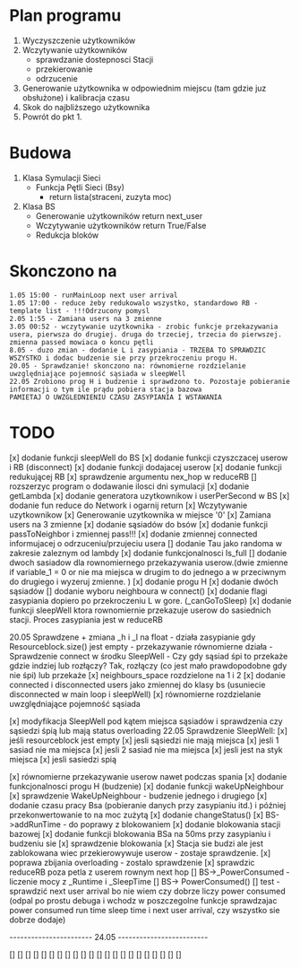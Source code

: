 # Plan programu
1. Wyczyszczenie użytkowników
2. Wczytywanie użytkowników
    - sprawdzanie dostepnosci Stacji
    - przekierowanie
    - odrzucenie
3. Generowanie użytkownika w odpowiednim miejscu (tam gdzie juz obsłużone) i kalibracja czasu
4. Skok do najbliższego użytkownika
5. Powrót do pkt 1.

# Budowa
1. Klasa Symulacji Sieci
    - Funkcja Pętli Sieci (Bsy)
        - return lista(straceni, zuzyta moc)
2. Klasa BS
    - Generowanie użytkowników
        return next_user
    - Wczytywanie użytkowników
        return True/False
    - Redukcja bloków

# Skonczono na
    1.05 15:00 - runMainLoop next user arrival 
    1.05 17:00 - reduce żeby redukowalo wszystko, standardowo RB - template list - !!!Odrzucony pomysl
    2.05 1:55 - Zamiana users na 3 zmienne
    3.05 00:52 - wczytywanie uzytkownika - zrobic funkcje przekazywania usera, pierwsza do drugiej. druga do trzeciej, trzecia do pierwszej. zmienna passed mowiaca o koncu pętli
    8.05 - duzo zmian - dodanie L i zasypiania - TRZEBA TO SPRAWDZIC WSZYSTKO i dodac budzenie sie przy przekroczeniu progu H.
    20.05 - Sprawdzanie! skonczono na: równomierne rozdzielanie uwzględniające pojemność sąsiada w sleepWell
    22.05 Zrobiono prog H i budzenie i sprawdzono to. Pozostaje pobieranie informacji o tym ile prądu pobiera stacja bazowa 
    PAMIETAJ O UWZGLEDNIENIU CZASU ZASYPIANIA I WSTAWANIA

# TODO
 [x] dodanie funkcji sleepWell do BS
 [x] dodanie funkcji czyszczacej userow i RB (disconnect)
 [x] dodanie funkcji dodajacej userow
 [x] dodanie funkcji redukującej RB
 [x] sprawdzenie argumentu nex_hop w reduceRB
 [] rozszerzyc program o dodawanie ilosci dni symulacji
 [x] dodanie getLambda
 [x] dodanie generatora uzytkownikow i userPerSecond w BS
 [x] dodanie fun reduce do Network i ogarnij return
 [x] Wczytywanie uzytkownikow 
 [x] Generowanie uzytkownika w miejsce '0'
 [x] Zamiana users na 3 zmienne
 [x] dodanie sąsiadów do bsów 
 [x] dodanie funkcji passToNeighbor i zmiennej pass!!!
 [x] dodanie zmiennej connected informujacej o odrzuceniu/przujeciu usera
 []  dodanie Tau jako randoma w zakresie zaleznym od lambdy
 [x] dodanie funkcjonalnosci Is_full
 [] dodanie dwoch sasiadow dla rownomiernego przekazywania userow.(dwie zmienne if variable_1 = 0 or nie ma miejsca w drugim to do jednego a w przeciwnym do drugiego i wyzeruj zmienne. )
 [x] dodanie progu H
 [x] dodanie dwóch sąsiadów
 [] dodanie wyboru neighboura w connect()
 [x] dodanie flagi zasypiania dopiero po przekroczeniu L w gore. (_canGoToSleep)
 [x] dodanie funkcji sleepWell ktora rownomiernie przekazuje userow do sasiednich stacji. Proces zasypiania jest w reduceRB

 20.05  Sprawdzene + zmiana _h i _l na float
            - działa zasypianie gdy Resourceblock.size() jest empty
            - przekazywanie równomierne działa
        - Sprawdzenie connect w środku SleepWell
            - Czy gdy sąsiad śpi to przekaże gdzie indziej lub rozłączy?
                Tak, rozłączy (co jest mało prawdopodobne gdy nie śpi) lub przekaże 
                [x] neighbours_space rozdzielone na 1 i 2
                [x] dodanie connected i disconnected users jako zmiennej do klasy bs (usuniecie disconnected w main loop i sleepWell)
                [x] równomierne rozdzielanie uwzględniające pojemność sąsiada

 [x] modyfikacja SleepWell pod kątem miejsca sąsiadów i sprawdzenia czy sąsiedzi śpią lub mają status overloading
 22.05 Sprawdzenie SleepWell:
    [x] jeśli resourceblock jest empty
    [x] jesli sąsiedzi nie mają miejsca
    [x] jesli 1 sasiad nie ma miejsca
    [x] jesli 2 sasiad nie ma miejsca
    [x] jesli jest na styk miejsca
    [x] jesli sasiedzi spią

 [x] równomierne przekazywanie userow nawet podczas spania
 [x] dodanie funkcjonalnosci progu H (budzenie)
    [x] dodanie funkcji wakeUpNeighbour
    [x] sprawdzenie WakeUpNeighbour
        - budzenie jednego i drugiego
 [x] dodanie czasu pracy Bsa (pobieranie danych przy zasypianiu itd.) i później przekonwertowanie to na moc zużytą 
    [x] dodanie changeStatus()
    [x] BS->addRunTime - do poprawy z blokowaniem
    [x] dodanie blokowania stacji bazowej 
    [x] dodanie funkcji blokowania BSa na 50ms przy zasypianiu i budzeniu sie
    [x] sprawdzenie blokowania
        [x] Stacja sie budzi ale jest zablokowana wiec przekierowywuje userow - zostaje sprawdzenie.
 [x] poprawa zbijania overloading - zostalo sprawdzenie
 [x] sprawdzic reduceRB poza petla z userem rownym next hop
 [] BS->_PowerConsumed - liczenie mocy z _Runtime i _SleepTime
    [] BS-> PowerConsumed()
    [] test - sprawdzić next user arrival bo nie wiem czy dobrze liczy power consumed (odpal po prostu debuga i wchodz w poszczegolne funkcje sprawdzajac power consumed run time sleep time i next user arrival, czy wszystko sie dobrze dodaje)


----------------------- 24.05 -------------------------

 [] 
 [] 
 [] 
 [] 
 [] 
 [] 
 [] 
 [] 
 [] 
 [] 
 [] 
 [] 
 [] 
 [] 
 [] 
 [] 
 [] 
 [] 
 [] 
 [] 
 [] 
 [] 
 
